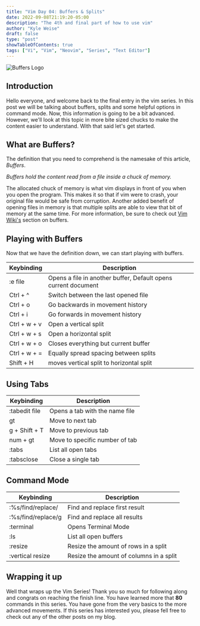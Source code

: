 ```yaml
---
title: "Vim Day 04: Buffers & Splits"
date: 2022-09-08T21:19:20-05:00
description: "The 4th and final part of how to use vim"
author: "Kyle Weise"
draft: false
type: "post"
showTableOfContents: true
tags: ["Vi", "Vim", "Neovim", "Series", "Text Editor"]
---
```


![Buffers Logo](/images/posts/series/vim/day-04/cover.png)

## Introduction

Hello everyone, and welcome back to the final entry in the vim series. In this post we will be talking 
about buffers, splits and some helpful options in command mode. Now, this information is going to be a 
bit advanced. However, we'll look at this topic in more bite sized chucks to make the content easier to 
understand. With that said let's get started. 

## What are Buffers?

The definition that you need to comprehend is the namesake of this article, *Buffers*. 

*Buffers hold the content read from a file inside a chuck of memory.* 

The allocated chuck of memory is what vim displays in front of you when you open the program. This makes it 
so that if vim were to crash, your original file would be safe from corruption. Another added benefit of opening
files in memory is that multiple splits are able to view that bit of memory at the same time. For more information, 
be sure to check out [Vim Wiki's](https://vim.fandom.com/wiki/Buffers) section on buffers. 

## Playing with Buffers

Now that we have the definition down, we can start playing with buffers. 

| Keybinding | Description |
| --- | --- |
| :e file | Opens a file in another buffer, Default opens current document |
| Ctrl + ^ | Switch between the last opened file |
| Ctrl + o | Go backwards in movement history |
| Ctrl + i | Go forwards in movement history |
| Ctrl + w + v | Open a vertical split |
| Ctrl + w + s | Open a horizontal split |
| Ctrl + w + o | Closes everything but current buffer |
| Ctrl + w + = | Equally spread spacing between splits |
| Shift + H | moves vertical split to horizontal split |

## Using Tabs 

| Keybinding | Description |
| --- | --- |
| :tabedit file | Opens a tab with the name file |
| gt | Move to next tab |
| g + Shift + T | Move to previous tab |
| num + gt | Move to specific number of tab |
| :tabs | List all open tabs |
| :tabsclose | Close a single tab |

## Command Mode

| Keybinding | Description |
| --- | --- |
| :%s/find/replace/ | Find and replace first result |
| :%s/find/replace/g | Find and replace all results |
| :terminal | Opens Terminal Mode |
| :ls | List all open buffers |
| :resize | Resize the amount of rows in a split |
| :vertical resize | Resize the amount of columns in a split |

## Wrapping it up

Well that wraps up the Vim Series! Thank you so much for following along and congrats on reaching 
the finish line. You have learned more that **80** commands in this series. You have gone from 
the very basics to the more advanced movements. If this series has interested you, please fell free 
to check out any of the other posts on my blog.
